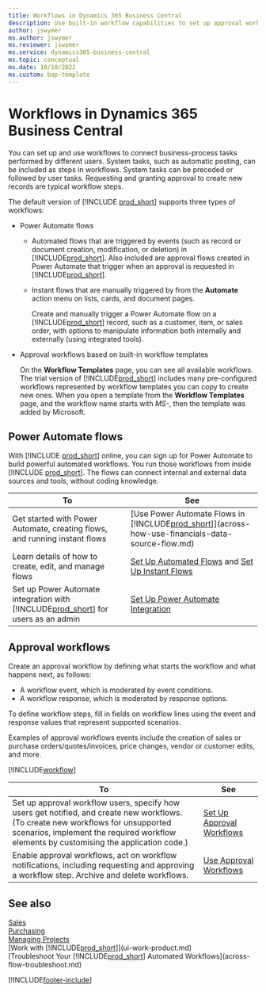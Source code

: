 ```yaml
---
title: Workflows in Dynamics 365 Business Central
description: Use built-in workflow capabilities to set up approval workflows to supplement automated workflows based on Power Automate. You can set up steps to assign tasks to different people as part of different business-process tasks.
author: jswymer
ms.author: jswymer
ms.reviewer: jswymer
ms.service: dynamics365-business-central
ms.topic: conceptual
ms.date: 10/10/2022
ms.custom: bap-template
---
```

# <a name="workflows-in-dynamics-365-business-central"></a>Workflows in Dynamics 365 Business Central

You can set up and use workflows to connect business-process tasks performed by different users. System tasks, such as automatic posting, can be included as steps in workflows. System tasks can be preceded or followed by user tasks. Requesting and granting approval to create new records are typical workflow steps.

The default version of [!INCLUDE [prod_short](includes/prod_short.md)] supports three types of workflows:
  
* Power Automate flows

  * Automated flows that are triggered by events (such as record or document creation, modification, or deletion) in [!INCLUDE[prod_short](includes/prod_short.md)]. Also included are approval flows created in Power Automate that trigger when an approval is requested in [!INCLUDE[prod_short](includes/prod_short.md)].
  * Instant flows that are manually triggered by from the **Automate** action menu on lists, cards, and document pages.

    Create and manually trigger a Power Automate flow on a [!INCLUDE[prod_short](includes/prod_short.md)] record, such as a customer, item, or sales order, with options to manipulate information both internally and externally (using integrated tools).

* Approval workflows based on built-in workflow templates

  On the **Workflow Templates** page, you can see all available workflows. The trial version of [!INCLUDE[prod_short](includes/prod_short.md)] includes many pre-configured workflows represented by workflow templates you can copy to create new ones. When you open a template from the **Workflow Templates** page, and the workflow name starts with *MS-*, then the template was added by Microsoft.

## <a name="power-automate-flows"></a>Power Automate flows

With [!INCLUDE [prod_short](includes/prod_short.md)] online, you can sign up for Power Automate to build powerful automated workflows. You run those workflows from inside [!INCLUDE [prod_short](includes/prod_short.md)]. The flows can connect internal and external data sources and tools, without coding knowledge.

|**To** |**See**|
|-------|-------|
|Get started with Power Automate, creating flows, and running instant flows|[Use Power Automate Flows in [!INCLUDE[prod_short](includes/prod_short.md)]](across-how-use-financials-data-source-flow.md)|
|Learn details of how to create, edit, and manage flows|[Set Up Automated Flows](/dynamics365/business-central/dev-itpro/powerplatform/automate-workflows) and [Set Up Instant Flows](/dynamics365/business-central/dev-itpro/powerplatform/instant-flows)|
|Set up Power Automate integration with [!INCLUDE[prod_short](includes/prod_short.md)] for users as an admin|[Set Up Power Automate Integration](/dynamics365/business-central/dev-itpro/powerplatform/power-automate-setup)|

## <a name="approval-workflows"></a>Approval workflows

Create an approval workflow by defining what starts the workflow and what happens next, as follows:

* A workflow event, which is moderated by event conditions.
* A workflow response, which is moderated by response options.

To define workflow steps, fill in fields on workflow lines using the event and response values that represent supported scenarios.

Examples of approval workflows events include the creation of sales or purchase orders/quotes/invoices, price changes, vendor or customer edits, and more.

[!INCLUDE[workflow](includes/workflow.md)]

| **To** | **See** |
|--|--|
| Set up approval workflow users, specify how users get notified, and create new workflows. (To create new workflows for unsupported scenarios, implement the required workflow elements by customising the application code.) | [Set Up Approval Workflows](across-set-up-workflows.md) |
| Enable approval workflows, act on workflow notifications, including requesting and approving a workflow step. Archive and delete workflows. | [Use Approval Workflows](across-use-workflows.md) |

<!--
| Integrate company data with Power Automate workflows, using both internal and external sources and events to create and automate tasks or workflows. | [Use Power Automate Flows in [!INCLUDE[prod_short](includes/prod_short.md)]](across-how-use-financials-data-source-flow.md) |-->

## <a name="see-also"></a>See also

[Sales](sales-manage-sales.md)  
[Purchasing](purchasing-manage-purchasing.md)  
[Managing Projects](projects-manage-projects.md)  
[Work with [!INCLUDE[prod_short](includes/prod_short.md)]](ui-work-product.md)  
[Troubleshoot Your [!INCLUDE[prod_short](includes/prod_short.md)] Automated Workflows](across-flow-troubleshoot.md)  


[!INCLUDE[footer-include](includes/footer-banner.md)]
